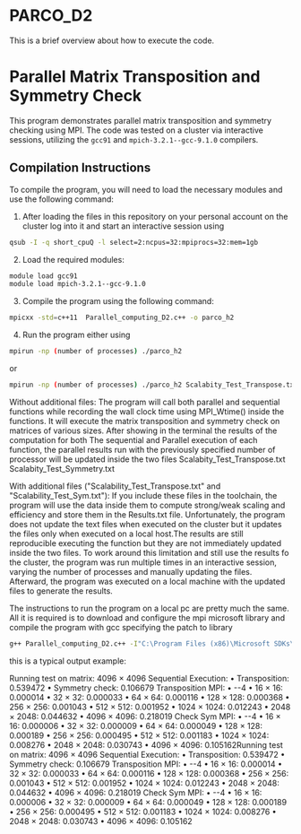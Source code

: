 # PARCO_D2
This is a brief overview about how to execute the code.

# Parallel Matrix Transposition and Symmetry Check

This program demonstrates parallel matrix transposition and symmetry checking using MPI. The code was tested on a cluster via interactive sessions, utilizing the `gcc91` and `mpich-3.2.1--gcc-9.1.0` compilers.

## Compilation Instructions

To compile the program, you will need to load the necessary modules and use the following command:

1. After loading the files in this repository on your personal account on the cluster log into it and start an interactive session using 
```bash
qsub -I -q short_cpuQ -l select=2:ncpus=32:mpiprocs=32:mem=1gb
```
2.  Load the required modules:
   ```bash
module load gcc91
module load mpich-3.2.1--gcc-9.1.0
```
3. Compile the program using the following command:

```bash
mpicxx -std=c++11  Parallel_computing_D2.c++ -o parco_h2
```
4. Run the program either using
 ```bash
 mpirun -np (number of processes) ./parco_h2
```
or
 ```bash
 mpirun -np (number of processes) ./parco_h2 Scalabity_Test_Transpose.txt Scalabity_Test_Symmetry.txt
```
Without additional files:
The program will call both parallel and sequential functions while recording the wall clock time using MPI_Wtime() inside the functions. It will execute the matrix transposition and symmetry check on matrices of various sizes. After showing in the terminal the results of the computation for both The sequential and Parallel execution of each function, the parallel results run with the previously specified number of processor will be updated inside the two files  Scalabity_Test_Transpose.txt Scalabity_Test_Symmetry.txt

With additional files ("Scalability_Test_Transpose.txt" and "Scalability_Test_Sym.txt"):
If you include these files in the toolchain, the program will use the data inside them to compute strong/weak scaling and efficiency and store them in the Results.txt file. Unfortunately, the program does not update the text files when executed on the cluster but it updates the files only when executed on a local host.The results are still reproducible executing the function but they are not immediately updated inside the two files. To work around this limitation and still use the results fo the cluster, the program was run multiple times in an interactive session, varying the number of processes and manually updating the files. Afterward, the program was executed on a local machine with the updated files to generate the results.

The instructions to run the program on a local pc are pretty much the same. All it is required is to download and configure the mpi microsoft library and compile the program with gcc specifying the patch to library

 ```bash
 g++ Parallel_computing_D2.c++ -I"C:\Program Files (x86)\Microsoft SDKs\MPI\Include" -L"C:\Program Files (x86)\Microsoft SDKs\MPI\Lib\x64" -lmsmpi -o send_rec
```

this is a typical output example:


Running test on matrix: 4096 × 4096
Sequential Execution:
• Transposition: 0.539472
• Symmetry check: 0.106679
Transposition MPI:
• --4
• 16 × 16: 0.000014
• 32 × 32: 0.000033
• 64 × 64: 0.000116
• 128 × 128: 0.000368
• 256 × 256: 0.001043
• 512 × 512: 0.001952
• 1024 × 1024: 0.012243
• 2048 × 2048: 0.044632
• 4096 × 4096: 0.218019
Check Sym MPI:
• --4
• 16 × 16: 0.000006
• 32 × 32: 0.000009
• 64 × 64: 0.000049
• 128 × 128: 0.000189
• 256 × 256: 0.000495
• 512 × 512: 0.001183
• 1024 × 1024: 0.008276
• 2048 × 2048: 0.030743
• 4096 × 4096: 0.105162Running test on matrix: 4096 × 4096
Sequential Execution:
• Transposition: 0.539472
• Symmetry check: 0.106679
Transposition MPI:
• --4
• 16 × 16: 0.000014
• 32 × 32: 0.000033
• 64 × 64: 0.000116
• 128 × 128: 0.000368
• 256 × 256: 0.001043
• 512 × 512: 0.001952
• 1024 × 1024: 0.012243
• 2048 × 2048: 0.044632
• 4096 × 4096: 0.218019
Check Sym MPI:
• --4
• 16 × 16: 0.000006
• 32 × 32: 0.000009
• 64 × 64: 0.000049
• 128 × 128: 0.000189
• 256 × 256: 0.000495
• 512 × 512: 0.001183
• 1024 × 1024: 0.008276
• 2048 × 2048: 0.030743
• 4096 × 4096: 0.105162

